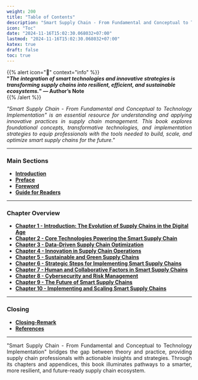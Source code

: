 ```yaml
---
weight: 200  
title: "Table of Contents"  
description: "Smart Supply Chain - From Fundamental and Conceptual to Technology Implementation"  
icon: "Toc"  
date: "2024-11-16T15:02:30.068032+07:00"
lastmod: "2024-11-16T15:02:30.068032+07:00"
katex: true
draft: false
toc: true
---
```


{{% alert icon="🚀" context="info" %}}  
<strong>"<em>The integration of smart technologies and innovative strategies is transforming supply chains into resilient, efficient, and sustainable ecosystems.</em>" — Author’s Note</strong>  
{{% /alert %}}

<p style="text-align: justify;">  
<em>"Smart Supply Chain - From Fundamental and Conceptual to Technology Implementation" is an essential resource for understanding and applying innovative practices in supply chain management. This book explores foundational concepts, transformative technologies, and implementation strategies to equip professionals with the tools needed to build, scale, and optimize smart supply chains for the future."</em>  
</p>  

---

### **Main Sections**

- [**Introduction**](/docs/smart-scm/)
- [**Preface**](/docs/preface/)
- [**Foreword**](/docs/foreword/)
- [**Guide for Readers**](/docs/guide-for-readers/)

---

### **Chapter Overview**

- [**Chapter 1 - Introduction: The Evolution of Supply Chains in the Digital Age**](/docs/chapter-1/)  
- [**Chapter 2 - Core Technologies Powering the Smart Supply Chain**](/docs/chapter-2/)  
- [**Chapter 3 - Data-Driven Supply Chain Optimization**](/docs/chapter-3/)  
- [**Chapter 4 - Innovation in Supply Chain Operations**](/docs/chapter-4/)  
- [**Chapter 5 - Sustainable and Green Supply Chains**](/docs/chapter-5/)  
- [**Chapter 6 - Strategic Steps for Implementing Smart Supply Chains**](/docs/chapter-6/)  
- [**Chapter 7 - Human and Collaborative Factors in Smart Supply Chains**](/docs/chapter-7/)  
- [**Chapter 8 - Cybersecurity and Risk Management**](/docs/chapter-8/)  
- [**Chapter 9 - The Future of Smart Supply Chains**](/docs/chapter-9/)  
- [**Chapter 10 - Implementing and Scaling Smart Supply Chains**](/docs/chapter-10/)  

---

### **Closing**

- [**Closing-Remark**](/docs/closing-remark/)  
- [**References**](/docs/references/)  

---

<p style="text-align: justify;">  
"Smart Supply Chain - From Fundamental and Conceptual to Technology Implementation" bridges the gap between theory and practice, providing supply chain professionals with actionable insights and strategies. Through its chapters and appendices, this book illuminates pathways to a smarter, more resilient, and future-ready supply chain ecosystem.  
</p>
